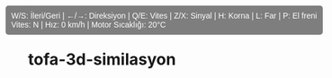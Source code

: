 # tofa-3d-similasyon<!DOCTYPE html>
<html lang="tr">
<head>
<meta charset="UTF-8">
<title>Tofaş Sürüş Simülatörü v1</title>
<style>
    body { margin: 0; overflow: hidden; }
    #info { position: absolute; top: 10px; left: 10px; color: white; font-family: Arial; background: rgba(0,0,0,0.5); padding:10px; border-radius:5px; }
</style>
</head>
<body>
<div id="info">
    W/S: İleri/Geri | ←/→: Direksiyon | Q/E: Vites | Z/X: Sinyal | H: Korna | L: Far | P: El freni
    <br>Vites: <span id="gear">N</span> | Hız: <span id="speed">0</span> km/h | Motor Sıcaklığı: <span id="temp">20</span>°C
</div>
<script src="https://cdnjs.cloudflare.com/ajax/libs/three.js/r150/three.min.js"></script>
<script src="https://cdn.jsdelivr.net/npm/cannon-es@0.20.0/dist/cannon-es.js"></script>

<script>
// Temel sahne
let scene = new THREE.Scene();
scene.background = new THREE.Color(0x87ceeb); // gökyüzü mavisi
let camera = new THREE.PerspectiveCamera(75, window.innerWidth/window.innerHeight, 0.1, 1000);
let renderer = new THREE.WebGLRenderer();
renderer.setSize(window.innerWidth, window.innerHeight);
document.body.appendChild(renderer.domElement);

// Işıklar
let ambientLight = new THREE.AmbientLight(0xffffff, 0.6);
scene.add(ambientLight);
let dirLight = new THREE.DirectionalLight(0xffffff, 0.6);
dirLight.position.set(10, 10, 10);
scene.add(dirLight);

// Zemin
let groundGeometry = new THREE.PlaneGeometry(500,500);
let groundMaterial = new THREE.MeshPhongMaterial({color:0x228B22});
let ground = new THREE.Mesh(groundGeometry, groundMaterial);
ground.rotation.x = -Math.PI/2;
scene.add(ground);

// Fizik dünyası
const world = new CANNON.World();
world.gravity.set(0,-9.82,0);

// Zemin fizik
let groundBody = new CANNON.Body({ mass:0 });
let groundShape = new CANNON.Plane();
groundBody.addShape(groundShape);
groundBody.quaternion.setFromEuler(-Math.PI/2,0,0);
world.addBody(groundBody);

// Araç
let carGeometry = new THREE.BoxGeometry(2,1,4);
let carMaterial = new THREE.MeshPhongMaterial({color:0xff0000});
let car = new THREE.Mesh(carGeometry, carMaterial);
scene.add(car);

let carBody = new CANNON.Body({ mass:1200 });
let carShape = new CANNON.Box(new CANNON.Vec3(1,0.5,2));
carBody.addShape(carShape);
carBody.position.set(0,2,0);
world.addBody(carBody);

// Kamera içten
camera.position.set(0,1.5,-0.5);
camera.lookAt(new THREE.Vector3(0,1.5,5));
car.add(camera);

// Kontroller
let keys = {};
document.addEventListener('keydown', (e)=>{ keys[e.key.toLowerCase()] = true; });
document.addEventListener('keyup', (e)=>{ keys[e.key.toLowerCase()] = false; });

// Vites ve motor
let gear = 0;
let speed = 0;
let motorTemp = 20;

// Ana döngü
function animate(){
    requestAnimationFrame(animate);

    // Araç kontrolleri
    let forward = 0;
    if(keys['w']) forward = 200;
    if(keys['s']) forward = -100;
    carBody.applyLocalForce(new CANNON.Vec3(0,0,forward), new CANNON.Vec3(0,0,0));

    // Direksiyon
    if(keys['arrowleft']) carBody.quaternion.setFromEuler(0, carBody.quaternion.toEuler().y + 0.03,0);
    if(keys['arrowright']) carBody.quaternion.setFromEuler(0, carBody.quaternion.toEuler().y - 0.03,0);

    // Vites
    if(keys['q']) { gear = Math.max(0, gear-1); keys['q']=false; }
    if(keys['e']) { gear = Math.min(5, gear+1); keys['e']=false; }

    // Hız ve motor sıcaklığı
    speed = carBody.velocity.length()*3.6; // km/h
    motorTemp += Math.min(speed*0.001, 0.05);

    // Göstergeleri güncelle
    document.getElementById('gear').innerText = gear==0?'N':gear;
    document.getElementById('speed').innerText = Math.floor(speed);
    document.getElementById('temp').innerText = motorTemp.toFixed(1);

    world.step(1/60);
    car.position.copy(carBody.position);
    car.quaternion.copy(carBody.quaternion);

    renderer.render(scene, camera);
}
animate();
</script>
</body>
</html>
